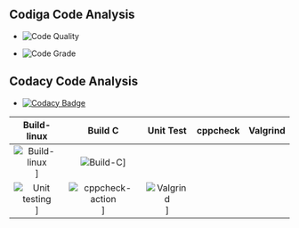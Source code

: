 ## Codiga Code Analysis
* ![Code Quality](https://api.codiga.io/project/31080/score/svg)

* ![Code Grade](https://api.codiga.io/project/31080/status/svg)


## Codacy Code Analysis

*  [![Codacy Badge](https://app.codacy.com/project/badge/Grade/7be3419e53f5431d80786083e08a3731)](https://www.codacy.com/gh/habeeb063/M1_Billcalculator_App/dashboard?utm_source=github.com&amp;utm_medium=referral&amp;utm_content=habeeb063/M1_Billcalculator_App&amp;utm_campaign=Badge_Grade)




|Build- linux|Build C|Unit Test|cppcheck|Valgrind|
|:--:|:--:|:--:|:--:|:--:|
|![Build-linux](https://github.com/habeeb063/M1_Billcalculator_App/actions/workflows/linux%20-build.yml/badge.svg)]|![Build-C](https://github.com/habeeb063/M1_Billcalculator_App/actions/workflows/Build%20C.yml/badge.svg)]
|![Unit testing](https://github.com/habeeb063/M1_Billcalculator_App/actions/workflows/unit-testing.yml/badge.svg)]|![cppcheck-action](https://github.com/habeeb063/M1_Billcalculator_App/actions/workflows/c-cpp.yml/badge.svg)]|![Valgrind](https://github.com/habeeb063/M1_Billcalculator_App/actions/workflows/Valgrind.yml/badge.svg)]|
